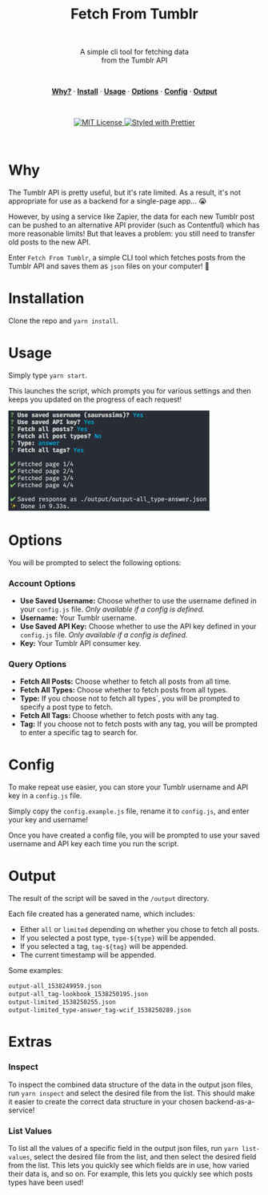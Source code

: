 <h1 align="center">
    Fetch From Tumblr
</h1>
<br/>

<p align="center">
    A simple cli tool for fetching data<br />
    from the Tumblr API
</p>
<br/>

<p align="center">
    <a href="#why"><strong>Why?</strong></a> ·
    <a href="#installation"><strong>Install</strong></a> ·
    <a href="#usage"><strong>Usage</strong></a> ·
    <a href="#options"><strong>Options</strong></a> ·
    <a href="#config"><strong>Config</strong></a> ·
    <a href="#output"><strong>Output</strong></a>
</p>
<br/>

<p align="center">
    <a href="https://opensource.org/licenses/MIT">
        <img src="https://img.shields.io/badge/License-MIT-blue.svg" alt="MIT License">
    </a>
    <a href="https://github.com/prettier/prettier">
        <img src="https://img.shields.io/badge/styled_with-prettier-ff69b4.svg" alt="Styled with Prettier">
    </a>
</p>
<br/>

# Why

The Tumblr API is pretty useful, but it's rate limited. As a result, it's not appropriate for use as a backend for a single-page app... 😭

However, by using a service like Zapier, the data for each new Tumblr post can be pushed to an alternative API provider (such as Contentful) which has more reasonable limits! But that leaves a problem: you still need to transfer old posts to the new API.

Enter `Fetch From Tumblr`, a simple CLI tool which fetches posts from the Tumblr API and saves them as `json` files on your computer! 🎉

# Installation

Clone the repo and `yarn install`.

# Usage

Simply type `yarn start`.

This launches the script, which prompts you for various settings and then keeps you updated on the progress of each request!

<img src="./prompt.png" width="402px" />

# Options

You will be prompted to select the following options:

### Account Options

-   **Use Saved Username:** Choose whether to use the username defined in your `config.js` file. _Only available if a config is defined._
-   **Username:** Your Tumblr username.
-   **Use Saved API Key:** Choose whether to use the API key defined in your `config.js` file. _Only available if a config is defined._
-   **Key:** Your Tumblr API consumer key.

### Query Options

-   **Fetch All Posts:** Choose whether to fetch all posts from all time.
-   **Fetch All Types:** Choose whether to fetch posts from all types.
-   **Type:** If you choose not to fetch all types`, you will be prompted to specify a post type to fetch.
-   **Fetch All Tags:** Choose whether to fetch posts with any tag.
-   **Tag:** If you choose not to fetch posts with any tag, you will be prompted to enter a specific tag to search for.

# Config

To make repeat use easier, you can store your Tumblr username and API key in a `config.js` file.

Simply copy the `config.example.js` file, rename it to `config.js`, and enter your key and username!

Once you have created a config file, you will be prompted to use your saved username and API key each time you run the script.

# Output

The result of the script will be saved in the `/output` directory.

Each file created has a generated name, which includes:

-   Either `all` or `limited` depending on whether you chose to fetch all posts.
-   If you selected a post type, `type-${type}` will be appended.
-   If you selected a tag, `tag-${tag}` will be appended.
-   The current timestamp will be appended.

Some examples:

```
output-all_1538249959.json
output-all_tag-lookbook_1538250195.json
output-limited_1538250255.json
output-limited_type-answer_tag-wcif_1538250289.json
```

# Extras

### Inspect

To inspect the combined data structure of the data in the output json files, run `yarn inspect` and select the desired file from the list. This should make it easier to create the correct data structure in your chosen backend-as-a-service!

### List Values

To list all the values of a specific field in the output json files, run `yarn list-values`, select the desired file from the list, and then select the desired field from the list. This lets you quickly see which fields are in use, how varied their data is, and so on. For example, this lets you quickly see which posts types have been used!
